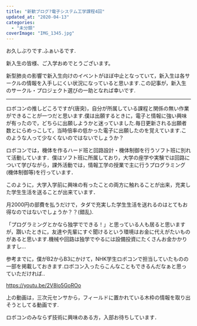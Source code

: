 ```yaml
---
title: "新歓ブログ?電子システム工学課程4回"
updated_at: "2020-04-13"
categories: 
  - "未分類"
coverImage: "IMG_1345.jpg"
---
```


お久しぶりです.ふぁいるです.

新入生の皆様、ご入学おめでとうございます。

新型肺炎の影響で新入生向けのイベントがほぼ中止となっていて，新入生は各サークルの情報を入手しにくい状況になっていると思います.この記事が，新入生のサークル・プロジェクト選びの一助となれば幸いです.

* * *

ロボコンの推しどころですが(唐突)，自分が所属している課程と関係の無い作業ができることが一つだと思います.僕は出願するときに，電子と情報に強い興味が有ったので，どちらに出願しようかと迷っていました.毎日更新される出願者数とにらめっこして，当時倍率の低かった電子に出願したのを覚えています.このような人って少なくないのではないでしょうか？

ロボコンでは，機体を作るハード班と回路設計・機体制御を行うソフト班に別れて活動しています．僕はソフト班に所属しており，大学の座学や実験では回路について学びながら，課外活動では，情報工学の授業で主に行うプログラミング(機体制御等)を行っています．

このように，大学入学前に興味の有ったことの両方に触れることが出来，充実した学生生活を送ることが出来ています．

月2000円の部費を払うだけで，タダで充実した学生生活を送れるのはとてもお得なのではないでしょうか？？(錯乱).

「プログラミングとかなら独学でできる！」と思っている人も居ると思いますが，躓いたときに，友達や先輩にすぐ聞けるという環境はお金に代えがたいものがあると思います.機械や回路は独学でやるには設備投資にたくさんお金かかりますし...

参考までに，僕がB2からB3にかけて，NHK学生ロボコンで担当していたものの一部を掲載しておきます.ロボコン入ったらこんなこともできるんだなぁと思っていただければ..

https://youtu.be/2V8lo5GoROo

上の動画は，三次元センサから，フィールドに置かれている木枠の情報を取り出そうとしてる動画です.

ロボコンのみならず技術に興味のある方，入部お待ちしています．
